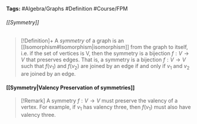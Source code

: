 **Tags:** #Algebra/Graphs #Definition #Course/FPM 
###### [[Symmetry]]
> [!Definition]+
> A *symmetry* of a graph is an [[Isomorphism#Isomorphism|isomorphism]] from the graph to itself, i.e. if the set of vertices is V, then the symmetry is a bijection $f:V\to V$ that preserves edges. That is, a symmetry is a bijection $f:V\to V$ such that $f(v_{1})$ and $f(v_{2})$ are joined by an edge if and only if $v_{1}$ and $v_{2}$ are joined by an edge.

#### [[Symmetry|Valency Preservation of symmetries]]
> [!Remark]
> A symmetry $f:V\to V$ must preserve the valency of a vertex. For example, if $v_{1}$ has valency three, then $f(v_{1})$ must also have valency three.

